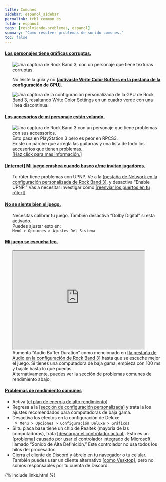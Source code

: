 ```yaml
---
title: Comunes
sidebar: espanol_sidebar
permalink: trbl_common_es
folder: espanol
tags: [resolviendo-problemas, espanol]
summary: "Como resolver problemas de sonido comunes."
toc: false
---
```


<div class="panel-group" id="accordion">
                    <div class="panel panel-default">
                        <div class="panel-heading">
                            <h4 class="panel-title">
                                <a class="noCrossRef accordion-toggle" data-toggle="collapse" data-parent="#accordion" href="#tex-malas">Los personajes tiene gráficas corruptas.</a>
                            </h4>
                        </div>
                        <div id="tex-malas" class="panel-collapse collapse noCrossRef">
                            <div class="panel-body">
<ul><p><img src="https://rb3pc.milohax.org/images/trbl/common/wcb.png" alt="Una captura de Rock Band 3, con un personaje que tiene texturas corruptas." title="Graphical issues"></p>
<p>No leíste la guía y no <a href="https://rb3pc.milohax.org/custom_config_gpu_es" target="_blank"><strong>[activaste Write Color Buffers en la pestaña de la configuración de GPU]</strong></a>.</p>
<p><img src="https://rb3pc.milohax.org/images/trbl/common/wcbon.png" alt="Una captura de la configuración personalizada de la GPU de Rock Band 3, resaltando Write Color Settings en un cuadro verde con una línea discontinua." title="GPU"></p></ul>
                            </div>
                        </div>
                    </div>
                    <!-- /.panel -->
                    <div class="panel panel-default">
                        <div class="panel-heading">
                            <h4 class="panel-title">
                                <a class="noCrossRef accordion-toggle" data-toggle="collapse" data-parent="#accordion" href="#flying-instruments">Los accesorios de mi personaje están volando.</a>
                            </h4>
                        </div>
                        <div id="flying-instruments" class="panel-collapse collapse">
                            <div class="panel-body">
<ul><p><img src="https://rb3pc.milohax.org/images/trbl/common/flyinst.png" alt="Una captura de Rock Band 3 con un personaje que tiene problemas con sus accessorios."><br>
Esto pasa en PlayStation 3 pero es peor en RPCS3.<br>
Existe un parche que arregla las guitarras y una lista de todo los accesorios que tienen problemas.<br>
<a href="https://rb3pc.milohax.org/trbl_teleprob_es" target="_blank">[Haz click para mas información.]</a></p></ul>
                            </div>
                        </div>
                    </div>
                    <!-- /.panel -->
                    <div class="panel panel-default">
                        <div class="panel-heading">
                            <h4 class="panel-title">
                                <a class="noCrossRef accordion-toggle" data-toggle="collapse" data-parent="#accordion" href="#online-crasheos-de-puerto">[Internet] Mi juego crashea cuando busco a/me invitan jugadores.</a>
                            </h4>
                        </div>
                        <div id="online-crasheos-de-puerto" class="panel-collapse collapse">
                            <div class="panel-body">
<ul><p>Tu rúter tiene problemas con UPNP. Ve a la <a href="https://rb3pc.milohax.org/custom_config_net_es" target="_blank">[pestaña de Network en la configuración personalizada de Rock Band 3]</a>, y desactiva “Enable UPNP.” Vas a necesitar investigar como <a href="https://es.wikihow.com/configurar-el-reenv%C3%ADo-de-puertos-en-un-router" target="_blank">[reenviar los puertos en tu rúter]]</a>.</p></ul>
                            </div>
                        </div>
                    </div>
                    <!-- /.panel -->
                    <div class="panel panel-default">
                        <div class="panel-heading">
                            <h4 class="panel-title">
                                <a class="noCrossRef accordion-toggle" data-toggle="collapse" data-parent="#accordion" href="#se-siente-raro">No se siente bien el juego.</a>
                            </h4>
                        </div>
                        <div id="se-siente-raro" class="panel-collapse collapse">
                            <div class="panel-body">
<ul><p>Necesitas calibrar tu juego. También desactiva “Dolby Digital” si esta activado.<br>
Puedes ajustar esto en:<br>
<code>Menú &gt; Opciones &gt; Ajustes Del Sistema</code></p></ul>
                            </div>
                        </div>
                    </div>
                    <!-- /.panel -->
                    <div class="panel panel-default">
                        <div class="panel-heading">
                            <h4 class="panel-title">
                                <a class="noCrossRef accordion-toggle" data-toggle="collapse" data-parent="#accordion" href="#sonido-feo">Mi juego se escucha feo.</a>
                            </h4>
                        </div>
                        <div id="sonido-feo" class="panel-collapse collapse">
                            <div class="panel-body">
<ul><p><iframe src="https://www.youtube.com/embed/UoCMEQbNThs" width="420" height="315">&#10;</iframe><br> 
Aumenta “Audio Buffer Duration” como mencionado en <a href="https://rb3pc.milohax.org/custom_config_aud_es" target="_blank">[la pestaña de Audio en la configuración de Rock Band 3]</a> hasta que se escuche mejor el juego. Si tienes una computadora de baja gama, empieza con 100 ms y bajale hasta lo que puedas.<br>
Alternativamente, puedes ver la sección de problemas comunes de rendimiento abajo.</p></ul>
                            </div></div></div>
                    <!-- /.panel -->
                    <div class="panel panel-default">
                        <div class="panel-heading">
                            <h4 class="panel-title">
                                <a class="noCrossRef accordion-toggle" data-toggle="collapse" data-parent="#accordion" href="#mal-rendimiento">Problemas de rendimiento comunes</a>
                            </h4>
                        </div>
                        <div id="mal-rendimiento" class="panel-collapse collapse">
                            <div class="panel-body">
<ul>
<li>Activa <a href="https://help.ableton.com/hc/es/articles/115000211304-Utilizar-el-plan-de-energ%C3%ADa-de-alto-rendimiento-Windows" target="_blank">[el plan de energía de alto rendimiento]</a>.</li>
<li>Regresa a la <a href="https://rb3pc.milohax.org/custom_config_es#configuraci%C3%B3n-personalizada" target="_blank">[sección de configuración personalizada]</a> y trata la los ajustes recomendados para computadoras de baja gama.</li>
<li>Desactiva los efectos en la configuración de Deluxe.
<ul>
<li><code>Menú &gt; Opciones &gt; Configuración Deluxe &gt; Gráficos</code></li>
</ul>
</li>
<li>Si tu placa base tiene un chip de Realtek (mayoría de las computadoras), trata <a href="https://www.realtek.com/Download/List?cate_id=593&menu_id=298" target="_blank">[descargar el controlador actual]</a>. Esto es un <a href="https://github.com/RPCS3/rpcs3/issues/14648" target="_blank">[problema]</a> causado por usar el controlador integrado de Microsoft llamado “Sonido de Alta Definición.” Este controlador no usa todos los hilos del procesador.</li>
<li>Cierra el cliente de Discord y ábrelo en tu navegador o tu celular. También puedes usar un cliente alternativo <a href="https://github.com/Vencord/Vesktop" target="_blank">[como Vesktop]</a>, pero no somos responsables por tu cuenta de Discord.</li></ul>
                            </div>
                        </div>
                    </div>
                    <!-- /.panel -->
</div>
<!-- /.panel-group -->

{% include links.html %}